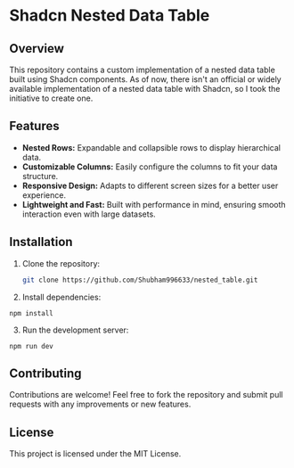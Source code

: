 # Shadcn Nested Data Table

## Overview

This repository contains a custom implementation of a nested data table built using Shadcn components. As of now, there isn't an official or widely available implementation of a nested data table with Shadcn, so I took the initiative to create one.

## Features

- **Nested Rows:** Expandable and collapsible rows to display hierarchical data.
- **Customizable Columns:** Easily configure the columns to fit your data structure.
- **Responsive Design:** Adapts to different screen sizes for a better user experience.
- **Lightweight and Fast:** Built with performance in mind, ensuring smooth interaction even with large datasets.

## Installation

1. Clone the repository:

   ```bash
   git clone https://github.com/Shubham996633/nested_table.git
    ```
2. Install dependencies:

  ```
  npm install
  ```
3. Run the development server:

  ```
  npm run dev
  ```

## Contributing
Contributions are welcome! Feel free to fork the repository and submit pull requests with any improvements or new features.

## License
This project is licensed under the MIT License.
